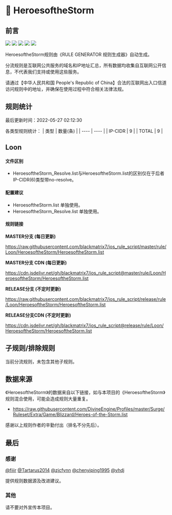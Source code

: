 # 🧸 HeroesoftheStorm

## 前言

![](https://shields.io/badge/-移除重复规则-ff69b4) ![](https://shields.io/badge/-DOMAIN与DOMAIN--SUFFIX合并-green) ![](https://shields.io/badge/-DOMAIN--SUFFIX间合并-critical) ![](https://shields.io/badge/-DOMAIN--SUFFIX与DOMAIN--KEYWORD合并-blue) ![](https://shields.io/badge/-IP--CIDR(6)合并-blueviolet) 

HeroesoftheStorm规则由《RULE GENERATOR 规则生成器》自动生成。

分流规则是互联网公共服务的域名和IP地址汇总，所有数据均收集自互联网公开信息，不代表我们支持或使用这些服务。

请通过【中华人民共和国 People's Republic of China】合法的互联网出入口信道访问规则中的地址，并确保在使用过程中符合相关法律法规。

## 规则统计

最后更新时间：2022-05-27 02:12:30

各类型规则统计：
| 类型 | 数量(条)  | 
| ---- | ----  |
| IP-CIDR | 9  | 
| TOTAL | 9  | 


## Loon 

#### 文件区别
- HeroesoftheStorm_Resolve.list与HeroesoftheStorm.list的区别仅在于后者IP-CIDR(6)类型带no-resolve。

#### 配置建议
- HeroesoftheStorm.list 单独使用。
- HeroesoftheStorm_Resolve.list 单独使用。

#### 规则链接
**MASTER分支 (每日更新)**

https://raw.githubusercontent.com/blackmatrix7/ios_rule_script/master/rule/Loon/HeroesoftheStorm/HeroesoftheStorm.list

**MASTER分支 CDN (每日更新)**

https://cdn.jsdelivr.net/gh/blackmatrix7/ios_rule_script@master/rule/Loon/HeroesoftheStorm/HeroesoftheStorm.list

**RELEASE分支 (不定时更新)**

https://raw.githubusercontent.com/blackmatrix7/ios_rule_script/release/rule/Loon/HeroesoftheStorm/HeroesoftheStorm.list

**RELEASE分支CDN (不定时更新)**

https://cdn.jsdelivr.net/gh/blackmatrix7/ios_rule_script@release/rule/Loon/HeroesoftheStorm/HeroesoftheStorm.list

## 子规则/排除规则


当前分流规则，未包含其他子规则。

## 数据来源

《HeroesoftheStorm》的数据来自以下链接，如与本项目的《HeroesoftheStorm》规则混合使用，可能会造成规则大量重复。

- https://raw.githubusercontent.com/DivineEngine/Profiles/master/Surge/Ruleset/Extra/Game/Blizzard/Heroes-of-the-Storm.list


感谢以上规则作者的辛勤付出（排名不分先后）。

## 最后

### 感谢

[@fiiir](https://github.com/fiiir) [@Tartarus2014](https://github.com/Tartarus2014) [@zjcfynn](https://github.com/zjcfynn) [@chenyiping1995](https://github.com/chenyiping1995) [@vhdj](https://github.com/vhdj)

提供规则数据源及改进建议。

### 其他

请不要对外宣传本项目。